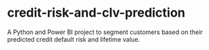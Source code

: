 # credit-risk-and-clv-prediction
A Python and Power BI project to segment customers based on their predicted credit default risk and lifetime value.
